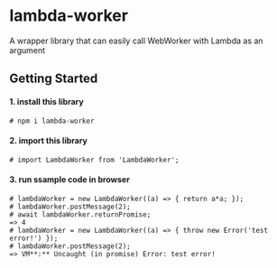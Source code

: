 # lambda-worker
A wrapper library that can easily call WebWorker with Lambda as an argument
## Getting Started
#### 1. install this library
```
# npm i lambda-worker
```
#### 2. import this library
```
# import LambdaWorker from 'LambdaWorker';
```
#### 3. run ssample code in browser
```
# lambdaWorker = new LambdaWorker((a) => { return a*a; });
# lambdaWorker.postMessage(2);
# await lambdaWorker.returnPromise;
=> 4
# lambdaWorker = new LambdaWorker((a) => { throw new Error('test error!') });
# lambdaWorker.postMessage(2);
=> VM**:** Uncaught (in promise) Error: test error!
```
